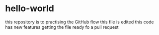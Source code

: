 # hello-world
this repository is to practising the GitHub flow 
this file is edited 
this code has new features 
getting the file ready fo a pull request
